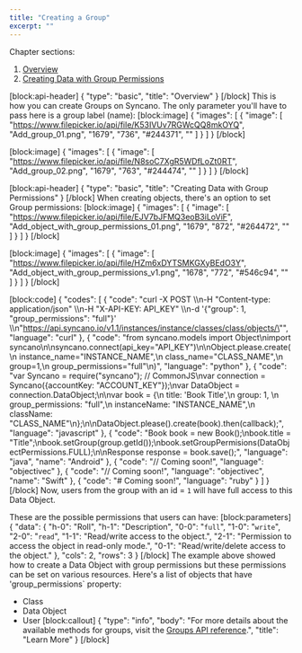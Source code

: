 ```yaml
---
title: "Creating a Group"
excerpt: ""
---
```

Chapter sections:
1. [Overview]()
2. [Creating Data with Group Permissions]()

[block:api-header]
{
  "type": "basic",
  "title": "Overview"
}
[/block]
This is how you can create Groups on Syncano. The only parameter you'll have to pass here is a group label (name):
[block:image]
{
  "images": [
    {
      "image": [
        "https://www.filepicker.io/api/file/K53IVUv7RGWcQQ8mkOYQ",
        "Add_group_01.png",
        "1679",
        "736",
        "#244371",
        ""
      ]
    }
  ]
}
[/block]

[block:image]
{
  "images": [
    {
      "image": [
        "https://www.filepicker.io/api/file/N8soC7XgR5WDfLoZt0RT",
        "Add_group_02.png",
        "1679",
        "763",
        "#244474",
        ""
      ]
    }
  ]
}
[/block]

[block:api-header]
{
  "type": "basic",
  "title": "Creating Data with Group Permissions"
}
[/block]
When creating objects, there's an option to set Group permissions:
[block:image]
{
  "images": [
    {
      "image": [
        "https://www.filepicker.io/api/file/EJV7bJFMQ3eoB3iLoViF",
        "Add_object_with_group_permissions_01.png",
        "1679",
        "872",
        "#264472",
        ""
      ]
    }
  ]
}
[/block]

[block:image]
{
  "images": [
    {
      "image": [
        "https://www.filepicker.io/api/file/HZm6xDYTSMKGXyBEdO3Y",
        "Add_object_with_group_permissions_v1.png",
        "1678",
        "772",
        "#546c94",
        ""
      ]
    }
  ]
}
[/block]

[block:code]
{
  "codes": [
    {
      "code": "curl -X POST \\\n-H \"Content-type: application/json\" \\\n-H \"X-API-KEY: API_KEY\" \\\n-d '{\"group\": 1, \"group_permissions\": \"full\"}' \\\n\"https://api.syncano.io/v1.1/instances/instance/classes/class/objects/\"",
      "language": "curl"
    },
    {
      "code": "from syncano.models import Object\nimport syncano\n\nsyncano.connect(api_key=\"API_KEY\")\n\nObject.please.create(\n    instance_name=\"INSTANCE_NAME\",\n    class_name=\"CLASS_NAME\",\n    group=1,\n    group_permissions=\"full\"\n)",
      "language": "python"
    },
    {
      "code": "var Syncano = require(\"syncano\");  // CommonJS\nvar connection = Syncano({accountKey: \"ACCOUNT_KEY\"});\nvar DataObject = connection.DataObject;\n\nvar book = {\n  title: 'Book Title',\n  group: 1, \n  group_permissions: \"full\",\n  instanceName: \"INSTANCE_NAME\",\n  className: \"CLASS_NAME\"\n};\n\nDataObject.please().create(book).then(callback);",
      "language": "javascript"
    },
    {
      "code": "Book book = new Book();\nbook.title = \"Title\";\nbook.setGroup(group.getId());\nbook.setGroupPermisions(DataObjectPermissions.FULL);\n\nResponse<Book> response = book.save();",
      "language": "java",
      "name": "Android"
    },
    {
      "code": "// Coming soon!",
      "language": "objectivec"
    },
    {
      "code": "// Coming soon!",
      "language": "objectivec",
      "name": "Swift"
    },
    {
      "code": "# Coming soon!",
      "language": "ruby"
    }
  ]
}
[/block]
Now, users from the group with an id = `1` will have full access to this Data Object.

These are the possible permissions that users can have:
[block:parameters]
{
  "data": {
    "h-0": "Roll",
    "h-1": "Description",
    "0-0": "`full`",
    "1-0": "`write`",
    "2-0": "`read`",
    "1-1": "Read/write access to the object.",
    "2-1": "Permission to access the object in read-only mode.",
    "0-1": "Read/write/delete access to the object."
  },
  "cols": 2,
  "rows": 3
}
[/block]
The example above showed how to create a Data Object with group permissions but these permissions can be set on various resources. Here's a list of objects that have 'group_permissions` property:
* Class
* Data Object
* User
[block:callout]
{
  "type": "info",
  "body": "For more details about the available methods for groups, visit the [Groups API reference](http://docs.syncano.com/v0.1.1/docs/groups-list).",
  "title": "Learn More"
}
[/block]